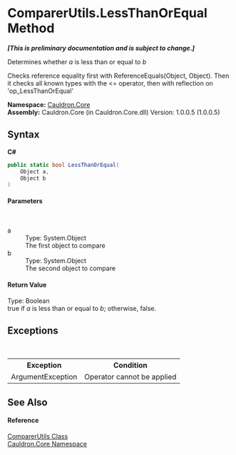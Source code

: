 # ComparerUtils.LessThanOrEqual Method 
 _**\[This is preliminary documentation and is subject to change.\]**_

Determines whether *a* is less than or equal to *b*

 Checks reference equality first with ReferenceEquals(Object, Object). Then it checks all known types with the <= operator, then with reflection on 'op_LessThanOrEqual'

**Namespace:**&nbsp;<a href="N_Cauldron_Core">Cauldron.Core</a><br />**Assembly:**&nbsp;Cauldron.Core (in Cauldron.Core.dll) Version: 1.0.0.5 (1.0.0.5)

## Syntax

**C#**<br />
``` C#
public static bool LessThanOrEqual(
	Object a,
	Object b
)
```


#### Parameters
&nbsp;<dl><dt>a</dt><dd>Type: System.Object<br />The first object to compare</dd><dt>b</dt><dd>Type: System.Object<br />The second object to compare</dd></dl>

#### Return Value
Type: Boolean<br />true if *a* is less than or equal to *b*; otherwise, false.

## Exceptions
&nbsp;<table><tr><th>Exception</th><th>Condition</th></tr><tr><td>ArgumentException</td><td>Operator cannot be applied</td></tr></table>

## See Also


#### Reference
<a href="T_Cauldron_Core_ComparerUtils">ComparerUtils Class</a><br /><a href="N_Cauldron_Core">Cauldron.Core Namespace</a><br />